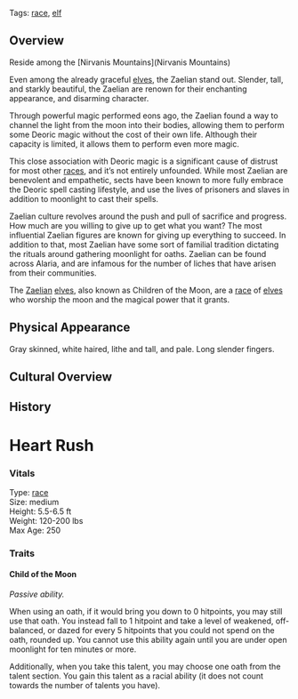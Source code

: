 Tags: [race](Races), [elf](Elves)

## Overview

Reside among the [Nirvanis Mountains](Nirvanis Mountains)

Even among the already graceful [elves](Elves), the Zaelian stand out. Slender, tall, and starkly beautiful, the Zaelian are renown for their enchanting appearance, and disarming character. 

Through powerful magic performed eons ago, the Zaelian found a way to channel the light from the moon into their bodies, allowing them to perform some Deoric magic without the cost of their own life. Although their capacity is limited, it allows them to perform even more magic. 

This close association with Deoric magic is a significant cause of distrust for most other [races](Races), and it’s not entirely unfounded. While most Zaelian are benevolent and empathetic, sects have been known to more fully embrace the Deoric spell casting lifestyle, and use the lives of prisoners and slaves in addition to moonlight to cast their spells. 

Zaelian culture revolves around the push and pull of sacrifice and progress. How much are you willing to give up to get what you want? The most influential Zaelian figures are known for giving up everything to succeed. In addition to that, most Zaelian have some sort of familial tradition dictating the rituals around gathering moonlight for oaths.
Zaelian can be found across Alaria, and are infamous for the number of liches that have arisen from their communities.

The [Zaelian](Zaelian) [elves](Elves), also known as Children of the Moon, are a [race](Races) of [elves](Elves) who worship the moon and the magical power that it grants. 

## Physical Appearance

Gray skinned, white haired, lithe and tall, and pale. Long slender fingers.

## Cultural Overview



## History

# Heart Rush

### Vitals
Type: [race](Races)  
Size: medium  
Height: 5.5-6.5 ft  
Weight: 120-200 lbs  
Max Age: 250    

### Traits

#### Child of the Moon
*Passive ability.*  

When using an oath, if it would bring you down to 0 hitpoints, you may still use that oath. You instead fall to 1 hitpoint and take a level of weakened, off-balanced, or dazed for every 5 hitpoints that you could not spend on the oath, rounded up. You cannot use this ability again until you are under open moonlight for ten minutes or more.

Additionally, when you take this talent, you may choose one oath from the talent section. You gain this talent as a racial ability (it does not count towards the number of talents you have).
